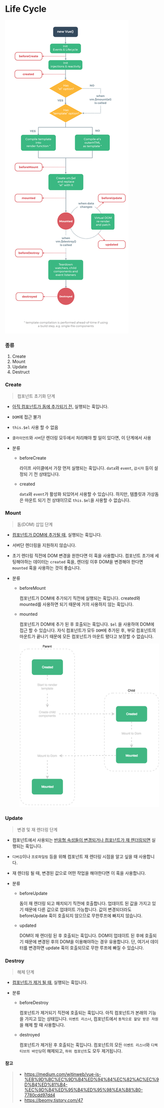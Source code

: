 # Life Cycle

![](images/lifecycle.png)



### 종류

1. Create
2. Mount
3. Update
4. Destruct



### Create

> 컴포넌트 초기화 단계

- <u>아직 컴포넌트가 돔에 추가되기 전,</u> 실행되는 훅입니다.

- `DOM`에 접근 불가

- `this.$el` 사용 할 수 없음

- `클라이언트`와 `서버`단 렌더링 모두에서 처리해야 할 일이 있다면, 이 단계에서 사용
- 분류

  - beforeCreate

    라이프 사이클에서 가장 먼저 실행되는 훅입니다.  `data`와 `event`, `감시자` 등이 설정되 기 전 상태입니다.

  - created

    `data`와 `event`가 활성화 되있어서 사용할 수 있습니다. 하지만, 템플릿과 가상돔은 마운트 되기 전 상태이므로 `this.$el`을 사용할 수 없습니다.



### Mount

> 돔(DOM) 삽입 단계

- <u>컴포넌트가 DOM에 추가될 때</u>, 실행되는 훅입니다.

- 서버단 렌더링을 지원하지 않습니다.

- 초기 렌더링 직전에 DOM 변경을 원한다면 이 훅을 사용합니다. 컴포넌트 초기에 세팅해야하는 데이터는 `created` 훅을, 렌더링 이후 DOM을 변경해야 한다면 `mounted` 훅을 사용하는 것이 좋습니다.

- 분류

  - beforeMount

    컴포넌트가 DOM에 추가되기 직전에 실행되는 훅입니다. created와 mounted를 사용하면 되기 때문에 거의 사용하지 않는 훅입니다.

  - mounted

    컴포넌트가 DOM에 추가 된 후 호출되는 훅입니다. `$el` 을 사용하여 DOM에 접근 할 수 있습니다. 자식 컴포넌트가 모두 `DOM`에 추가된 후, 부모 컴포넌트의 마운트가 끝나기 때문에 모든 컴포넌트가 마운트 됐다고 보장할 수 없습니다.
    
    ![](images/lifecycle-mount.png)



### Update

>  변경 및 재 렌더링 단계

- 컴포넌트에서 사용되는 <u>반응형 속성들이 변경되거나 컴포넌트가 재 렌더링되면</u> 실행되는 훅입니다.

- `디버깅`이나 `프로파일링` 등을 위해 컴포넌트 재 렌더링 시점을 알고 싶을 때 사용합니다.

- 재 렌더링 될 때, 변경된 값으로 어떤 작업을 해야한다면 이 훅을 사용합니다.

- 분류

  - beforeUpdate

    돔이 재 렌더링 되고 패치되기 직전에 호출합니다. 업데이트 된 값을 가지고 있기 때문에 다른 값으로 업데이트 가능합니다. 값이 변경되더라도 beforeUpdate 훅이 호출되지 않으므로 무한루프에 빠지지 않습니다.

  - updated

    DOM이 재 렌더링 된 후 호출되는 훅입니다. DOM이 업데이트 된 후에 호출되기 때문에 변경된 후의 DOM을 이용해야하는 경우 유용합니다. 단, 여기서 데이터를 변경하면 update 훅이 호출되므로 무한 루프에 빠질 수 있습니다.




### Destroy

> 해체 단계

- <u>컴포넌트가 제거 될 때</u>, 실행되는 훅입니다.

- 분류

  - beforeDestroy

    컴포넌트가 제거되기 직전에 호출되는 훅입니다. 아직 컴포넌트가 본래의 기능을 가지고 있는 상태입니다. `이벤트 리스너`, 컴포넌트에서 `동적으로 할당 받은 자원`을 해제 할 때 사용합니다.

  - destroyed

    컴포넌트가 제거된 후 호출되는 훅입니다. 컴포넌트의 모든 `이벤트 리스너`와 `디렉티브의 바인딩`이 해제되고, `하위 컴포넌트`도 모두 제거됩니다.



#### 참고

> - https://medium.com/witinweb/vue-js-%EB%9D%BC%EC%9D%B4%ED%94%84%EC%82%AC%EC%9D%B4%ED%81%B4-%EC%9D%B4%ED%95%B4%ED%95%98%EA%B8%B0-7780cdd97dd4
> - https://beomy.tistory.com/47

